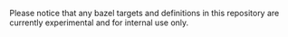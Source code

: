 Please notice that any bazel targets and definitions in this repository are currently experimental and for internal use
only.
